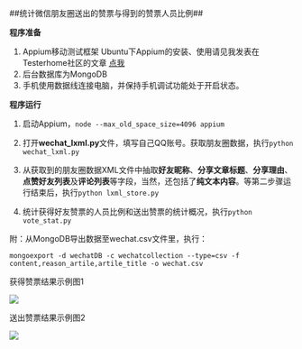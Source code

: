 ﻿##统计微信朋友圈送出的赞票与得到的赞票人员比例##

**程序准备**

 1. Appium移动测试框架
 Ubuntu下Appium的安装、使用请见我发表在Testerhome社区的文章 [点我][1]
 2. 后台数据库为MongoDB
 3. 手机使用数据线连接电脑，并保持手机调试功能处于开启状态。

**程序运行**

 1. 启动Appium，`node --max_old_space_size=4096 appium`
 
 2. 打开**wechat_lxml.py**文件，填写自己QQ账号。获取朋友圈数据，执行`python wechat_lxml.py`
 3. 从获取到的朋友圈数据XML文件中抽取**好友昵称**、**分享文章标题**、**分享理由**、**点赞好友列表**及**评论列表**等字段，当然，还包括了**纯文本内容**。等第二步骤运行结束后，执行`python lxml_store.py`
 4. 统计获得好友赞票的人员比例和送出赞票的统计概况，执行`python vote_stat.py`

附：从MongoDB导出数据至wechat.csv文件里，执行：

    mongoexport -d wechatDB -c wechatcollection --type=csv -f content,reason_artile,artile_title -o wechat.csv

 获得赞票结果示例图1
 
 
 ![][2]


送出赞票结果示例图2


![][3]


  [1]: https://testerhome.com/topics/4235
  [2]: https://thumbnail0.baidupcs.com/thumbnail/b68d03141c28849862751a28ad418ca1?fid=3140684414-250528-1121194068944802&time=1462082400&rt=sh&sign=FDTAER-DCb740ccc5511e5e8fedcff06b081203-B0jcyV4DCIw6XHZWfhdgkk3QMz0=&expires=8h&chkv=0&chkbd=0&chkpc=&dp-logid=2820248679566078781&dp-callid=0&size=c710_u400&quality=100
  [3]: https://thumbnail0.baidupcs.com/thumbnail/5df32af97608be76f189831cb0bb53f4?fid=3140684414-250528-1075347750430459&time=1462082400&rt=sh&sign=FDTAER-DCb740ccc5511e5e8fedcff06b081203-5jZ5fKgdfrprvnpEcAvayVrRh70=&expires=8h&chkv=0&chkbd=0&chkpc=&dp-logid=2820336956121788520&dp-callid=0&size=c710_u400&quality=100

